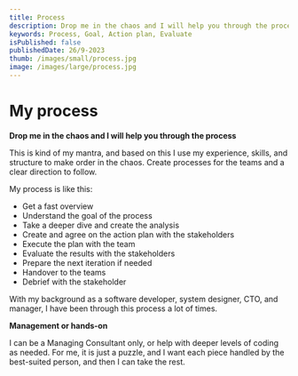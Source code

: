 ```yaml
---
title: Process
description: Drop me in the chaos and I will help you through the process
keywords: Process, Goal, Action plan, Evaluate
isPublished: false
publishedDate: 26/9-2023
thumb: /images/small/process.jpg
image: /images/large/process.jpg
---
```

# My process

**Drop me in the chaos and I will help you through the process**

This is kind of my mantra, and based on this I use my experience, skills, and structure to make order in the chaos. Create processes for the teams and a clear direction to follow.

My process is like this:

- Get a fast overview
- Understand the goal of the process
- Take a deeper dive and create the analysis
- Create and agree on the action plan with the stakeholders
- Execute the plan with the team
- Evaluate the results with the stakeholders
- Prepare the next iteration if needed
- Handover to the teams
- Debrief with the stakeholder

With my background as a software developer, system designer, CTO, and manager, I have been through this process a lot of times.

**Management or hands-on**

I can be a Managing Consultant only, or help with deeper levels of coding as needed. For me, it is just a puzzle, and I want each piece handled by the best-suited person, and then I can take the rest.